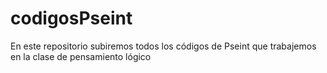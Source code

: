 # codigosPseint
En este repositorio subiremos todos los códigos de Pseint que trabajemos en la clase de pensamiento lógico 
